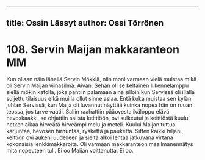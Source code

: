 
---
title: Ossin Lässyt
author: Ossi Törrönen
---

    
# 108. Servin Maijan makkaranteon MM

Kun ollaan näin lähellä Servin Mökkiä, niin moni varmaan vielä muistaa mikä oli Servin Maijan viinasilmä. Aivan. Sehän oli 
se keltainen liikennelamppu siellä mökin katolla, joka pantiin palamaan aina silloin kun Servissä oli illalla suljettu tilaisuus 
eikä muilla ollut sinne asiaa. Entä kuka muistaa sen kylän juhlan Servissä, kun Maija oli luvannut näyttää kuinka nopea hän 
on ruuan teossa, jos tarve vaatii. Saliin raahattiin pääovesta ikäloppu elävä hevoskaakki, se ohjattiin salista keittiöön, ovi 
sulkeutui ja keittiöstä kuului hetken aikaa hirveätä hirveämpi melu ja meteli. Kuului Maijan tuttua karjuntaa, hevosen 
hirnuntaa, ryskettä ja pauketta. Sitten kaikki hiljeni, keittiön ovi aukeni uudelleen ja sieltä alkoi lentää jatkuvana virtana 
kokonaisia lenkkimakkaroita. Oli varmaan makkaranteon maailmanennätys mitä nopeuteen tuli. Ei oo Maijan voittanutta. Ei 
oo.

